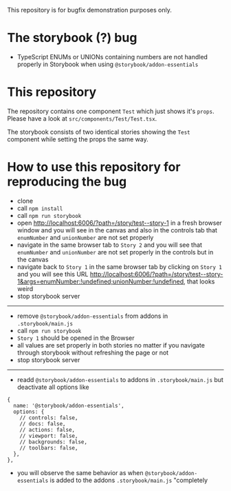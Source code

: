 This repository is for bugfix demonstration purposes only.

# The storybook (?) bug

- TypeScript ENUMs or UNIONs containing numbers are not handled properly in Storybook when using `@storybook/addon-essentials`

# This repository

The repository contains one component `Test` which just shows it's `props`. Please have a look at `src/components/Test/Test.tsx`.

The storybook consists of two identical stories showing the `Test` component while setting the props the same way.

# How to use this repository for reproducing the bug

- clone
- call `npm install`
- call `npm run storybook`
- open [http://localhost:6006/?path=/story/test--story-1](http://localhost:6006/?path=/story/test--story-1) in a fresh browser window and you will see in the canvas and also in the controls tab that `enumNumber` and `unionNumber` are not set properly
- navigate in the same browser tab to `Story 2` and you will see that `enumNumber` and `unionNumber` are not set properly in the controls but in the canvas
- navigate back to `Story 1` in the same browser tab by clicking on `Story 1` and you will see this URL [http://localhost:6006/?path=/story/test--story-1&args=enumNumber:!undefined;unionNumber:!undefined](http://localhost:6006/?path=/story/test--story-1&args=enumNumber:!undefined;unionNumber:!undefined), that looks weird
- stop storybook server

---
- remove `@storybook/addon-essentials` from addons in `.storybook/main.js`
- call `npm run storybook`
- `Story 1` should be opened in the Browser
- all values are set properly in both stories no matter if you navigate through storybook without refreshing the page or not
- stop storybook server

---
- readd `@storybook/addon-essentials` to addons in `.storybook/main.js` but deactivate all options like

```
{
  name: '@storybook/addon-essentials',
  options: {
    // controls: false,
    // docs: false,
    // actions: false,
    // viewport: false,
    // backgrounds: false,
    // toolbars: false,
  },
},
```
- you will observe the same behavior as when `@storybook/addon-essentials` is added to the addons `.storybook/main.js` "completely